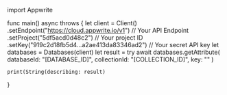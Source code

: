 import Appwrite

func main() async throws {
    let client = Client()
      .setEndpoint("https://cloud.appwrite.io/v1") // Your API Endpoint
      .setProject("5df5acd0d48c2") // Your project ID
      .setKey("919c2d18fb5d4...a2ae413da83346ad2") // Your secret API key
    let databases = Databases(client)
    let result = try await databases.getAttribute(
        databaseId: "[DATABASE_ID]",
        collectionId: "[COLLECTION_ID]",
        key: ""
    )

    print(String(describing: result)
}
